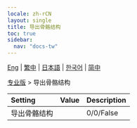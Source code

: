 ```yaml
---
locale: zh-rCN
layout: single
title: 导出骨骼结构
toc: true
sidebar:
  nav: "docs-tw"
---
```

[Eng](/dancexr/menu/2025.4/actor/export_bone_structure) | [繁中](/tw/dancexr/menu/2025.4/actor/export_bone_structure) | [日本語](/jp/dancexr/menu/2025.4/actor/export_bone_structure) | [한국어](/kr/dancexr/menu/2025.4/actor/export_bone_structure) | [简中](/zh/dancexr/menu/2025.4/actor/export_bone_structure)

[专业版](../menu#专业版) > 导出骨骼结构



| Setting | Value | Description |
| :--- | --- | :--- |
| 导出骨骼结构 || 0/0/False
